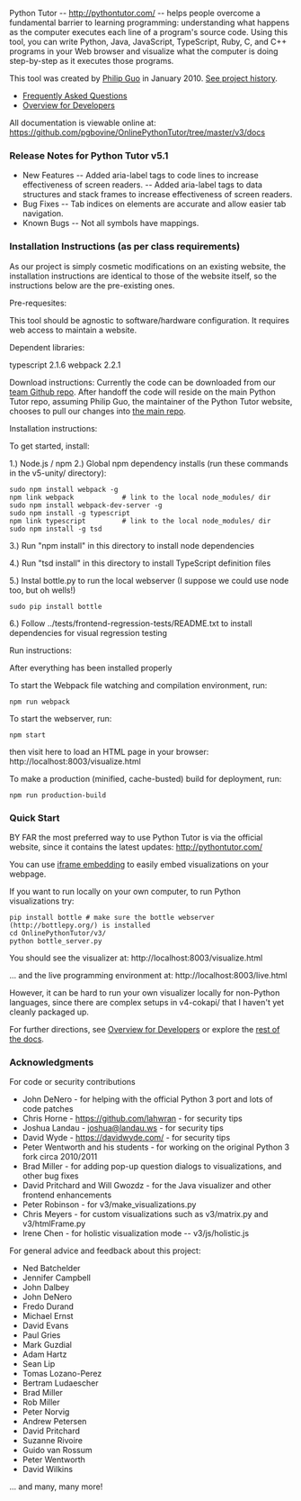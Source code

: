 Python Tutor -- http://pythontutor.com/ -- helps people overcome a fundamental barrier to learning programming: understanding what happens as the computer executes each line of a program's source code. Using this tool, you can write Python, Java, JavaScript, TypeScript, Ruby, C, and C++ programs in your Web browser and visualize what the computer is doing step-by-step as it executes those programs.

This tool was created by [Philip Guo](http://pgbovine.net/) in January 2010. [See project history](history.txt).

- [Frequently Asked Questions](v3/docs/user-FAQ.md)
- [Overview for Developers](v3/docs/developer-overview.md)

All documentation is viewable online at: https://github.com/pgbovine/OnlinePythonTutor/tree/master/v3/docs

### Release Notes for Python Tutor v5.1

- New Features
-- Added aria-label tags to code lines to increase effectiveness of screen readers.
-- Added aria-label tags to data structures and stack frames to increase effectiveness of screen readers.
- Bug Fixes
-- Tab indices on elements are accurate and allow easier tab navigation.
- Known Bugs
-- Not all symbols have mappings.


### Installation Instructions (as per class requirements)

As our project is simply cosmetic modifications on an existing website, the installation instructions are identical to those of the website itself, so the instructions below are the pre-existing ones.

Pre-requesites:

This tool should be agnostic to software/hardware configuration. It requires web access to maintain a website.

Dependent libraries:

typescript 2.1.6
webpack 2.2.1

Download instructions:
Currently the code can be downloaded from our [team Github repo](https://github.com/Rephraim/junior-design). After handoff the code will reside on the main Python Tutor repo, assuming Philip Guo, the maintainer of the Python Tutor website, chooses to pull our changes into [the main repo](https://github.com/pgbovine/OnlinePythonTutor/).

Installation instructions:

To get started, install:

1.) Node.js / npm
2.) Global npm dependency installs (run these commands in the v5-unity/ directory):

```
sudo npm install webpack -g
npm link webpack            # link to the local node_modules/ dir
sudo npm install webpack-dev-server -g
sudo npm install -g typescript
npm link typescript         # link to the local node_modules/ dir
sudo npm install -g tsd
```

3.) Run "npm install" in this directory to install node dependencies

4.) Run "tsd install" in this directory to install TypeScript definition files

5.) Instal bottle.py to run the local webserver (I suppose we could use node too, but oh wells!)
```
sudo pip install bottle
```
6.) Follow ../tests/frontend-regression-tests/README.txt to install
    dependencies for visual regression testing

Run instructions:

After everything has been installed properly

To start the Webpack file watching and compilation environment, run:
```
npm run webpack
```
To start the webserver, run:
```
npm start
```
then visit here to load an HTML page in your browser:
  http://localhost:8003/visualize.html

To make a production (minified, cache-busted) build for deployment, run:
```
npm run production-build
```

### Quick Start

BY FAR the most preferred way to use Python Tutor is via the official website, since it contains the latest updates: http://pythontutor.com/

You can use [iframe embedding](v3/docs/embedding-HOWTO.md) to easily embed visualizations on your webpage.

If you want to run locally on your own computer, to run Python visualizations try:

```
pip install bottle # make sure the bottle webserver (http://bottlepy.org/) is installed
cd OnlinePythonTutor/v3/
python bottle_server.py
```

You should see the visualizer at: http://localhost:8003/visualize.html

... and the live programming environment at: http://localhost:8003/live.html 

However, it can be hard to run your own visualizer locally for non-Python languages, since there are complex setups in v4-cokapi/ that I haven't yet cleanly packaged up.

For further directions, see [Overview for Developers](v3/docs/developer-overview.md) or explore the [rest of the docs](v3/docs/).


### Acknowledgments

For code or security contributions

- John DeNero - for helping with the official Python 3 port and lots of code patches
- Chris Horne - https://github.com/lahwran - for security tips
- Joshua Landau - joshua@landau.ws - for security tips
- David Wyde - https://davidwyde.com/ - for security tips
- Peter Wentworth and his students - for working on the original Python 3 fork circa 2010/2011
- Brad Miller - for adding pop-up question dialogs to visualizations, and other bug fixes
- David Pritchard and Will Gwozdz - for the Java visualizer and other frontend enhancements
- Peter Robinson - for v3/make_visualizations.py
- Chris Meyers - for custom visualizations such as v3/matrix.py and v3/htmlFrame.py
- Irene Chen - for holistic visualization mode -- v3/js/holistic.js


For general advice and feedback about this project:

- Ned Batchelder
- Jennifer Campbell
- John Dalbey
- John DeNero
- Fredo Durand
- Michael Ernst
- David Evans
- Paul Gries
- Mark Guzdial
- Adam Hartz
- Sean Lip
- Tomas Lozano-Perez
- Bertram Ludaescher
- Brad Miller
- Rob Miller
- Peter Norvig
- Andrew Petersen
- David Pritchard
- Suzanne Rivoire
- Guido van Rossum
- Peter Wentworth
- David Wilkins

... and many, many more!
